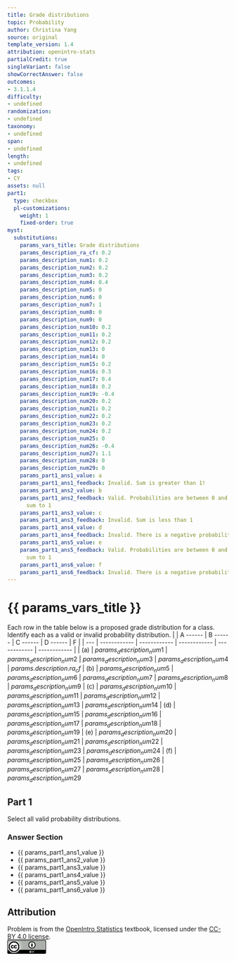 ```yaml
---
title: Grade distributions
topic: Probability
author: Christina Yang
source: original
template_version: 1.4
attribution: openintro-stats
partialCredit: true
singleVariant: false
showCorrectAnswer: false
outcomes:
- 3.1.1.4
difficulty:
- undefined
randomization:
- undefined
taxonomy:
- undefined
span:
- undefined
length:
- undefined
tags:
- CY
assets: null
part1:
  type: checkbox
  pl-customizations:
    weight: 1
    fixed-order: true
myst:
  substitutions:
    params_vars_title: Grade distributions
    params_description_ra_cf: 0.2
    params_description_num1: 0.2
    params_description_num2: 0.2
    params_description_num3: 0.2
    params_description_num4: 0.4
    params_description_num5: 0
    params_description_num6: 0
    params_description_num7: 1
    params_description_num8: 0
    params_description_num9: 0
    params_description_num10: 0.2
    params_description_num11: 0.2
    params_description_num12: 0.2
    params_description_num13: 0
    params_description_num14: 0
    params_description_num15: 0.2
    params_description_num16: 0.3
    params_description_num17: 0.4
    params_description_num18: 0.2
    params_description_num19: -0.4
    params_description_num20: 0.2
    params_description_num21: 0.2
    params_description_num22: 0.2
    params_description_num23: 0.2
    params_description_num24: 0.2
    params_description_num25: 0
    params_description_num26: -0.4
    params_description_num27: 1.1
    params_description_num28: 0
    params_description_num29: 0
    params_part1_ans1_value: a
    params_part1_ans1_feedback: Invalid. Sum is greater than 1!
    params_part1_ans2_value: b
    params_part1_ans2_feedback: Valid. Probabilities are between 0 and 1, and they
      sum to 1
    params_part1_ans3_value: c
    params_part1_ans3_feedback: Invalid. Sum is less than 1
    params_part1_ans4_value: d
    params_part1_ans4_feedback: Invalid. There is a negative probability
    params_part1_ans5_value: e
    params_part1_ans5_feedback: Valid. Probabilities are between 0 and 1, and they
      sum to 1
    params_part1_ans6_value: f
    params_part1_ans6_feedback: Invalid. There is a negative probability
---
```

# {{ params_vars_title }}
Each row in the table below is a proposed grade distribution for a class. Identify each as a valid or invalid probability distribution.
|  |  A ------   |  B ------  |  C ------  |  D ------  |  F |
| --- | ------------ | ------------ | ------------ | ------------ | ------------ |
| (a) | ${{ params_description_num1 }}$   | ${{ params_description_num2 }}$   | ${{ params_description_num3 }}$   | ${{ params_description_num4 }}$   | ${{ params.description.ra_cf }}$
| (b) | ${{ params_description_num5 }}$     | ${{ params_description_num6 }}$     | ${{ params_description_num7 }}$     | ${{ params_description_num8 }}$     | ${{ params_description_num9 }}$
| (c) | ${{ params_description_num10 }}$   | ${{ params_description_num11 }}$   | ${{ params_description_num12 }}$   | ${{ params_description_num13 }}$     | ${{ params_description_num14 }}$
| (d) | ${{ params_description_num15 }}$   | ${{ params_description_num16 }}$   | ${{ params_description_num17 }}$   | ${{ params_description_num18 }}$   | ${{ params_description_num19 }}$
| (e) | ${{ params_description_num20 }}$   | ${{ params_description_num21 }}$   | ${{ params_description_num22 }}$   | ${{ params_description_num23 }}$   | ${{ params_description_num24 }}$
| (f) | ${{ params_description_num25 }}$     | ${{ params_description_num26 }}$  | ${{ params_description_num27 }}$   | ${{ params_description_num28 }}$     | ${{ params_description_num29 }}$

## Part 1

Select all valid probability distributions.

### Answer Section

- {{ params_part1_ans1_value }}
- {{ params_part1_ans2_value }}
- {{ params_part1_ans3_value }}
- {{ params_part1_ans4_value }}
- {{ params_part1_ans5_value }}
- {{ params_part1_ans6_value }}

## Attribution

Problem is from the [OpenIntro Statistics](https://openintro.org/book/os/) textbook, licensed under the [CC-BY 4.0 license](https://creativecommons.org/licenses/by/4.0/).<br>![Image representing the Creative Commons 4.0 BY license.](https://raw.githubusercontent.com/firasm/bits/master/by.png)